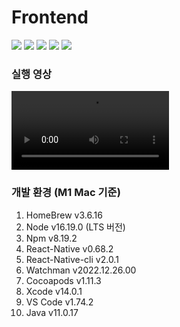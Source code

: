 # Frontend
<img src="https://img.shields.io/badge/React Native-61DAFB?style=flat-square&logo=React&logoColor=white"/> <img src="https://img.shields.io/badge/CSS3-1572B6?style=flat-square&logo=CSS3&logoColor=white"/> <img src="https://img.shields.io/badge/JavaScript-F7DF1E?style=flat-square&logo=JavaScript&logoColor=white"/> <img src="https://img.shields.io/badge/Amazon AWS-232F3E?style=flat-square&logo=Amazon AWS&logoColor=FF9900"/> <img src="https://img.shields.io/badge/Amazon S3-69A31?style=flat-square&logo=Amazon S3&logoColor=white"/>

### 실행 영상
<video src='https://user-images.githubusercontent.com/78192524/225320172-9d78b7cf-8ce2-44e4-beb1-326ed4f9eb0d.mp4' width='50%'></video>

### 개발 환경 (M1 Mac 기준)
1. HomeBrew v3.6.16
2. Node v16.19.0 (LTS 버전)
3. Npm v8.19.2
4. React-Native v0.68.2
5. React-Native-cli v2.0.1
6. Watchman v2022.12.26.00
7. Cocoapods v1.11.3
8. Xcode v14.0.1
9. VS Code v1.74.2
10. Java v11.0.17
